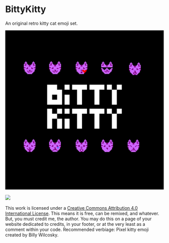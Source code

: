 # BittyKitty
An original retro kitty cat emoji set.

![](https://github.com/zerosonesfun/BittyKitty/blob/main/dist/41A3872E-CC83-4FB6-9632-66B53CF07996.png?raw=true)

![](https://i.creativecommons.org/l/by/4.0/80x15.png)

This work is licensed under a [Creative Commons Attribution 4.0 International License](http://creativecommons.org/licenses/by/4.0/).
This means it is free, can be remixed, and whatever. But, you must credit me, the author. You may do this on a page of your website dedicated to credits, in your footer, or at the very least as a comment within your code. Recommended verbiage:
Pixel kitty emoji created by Billy Wilcosky.
